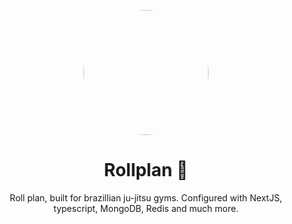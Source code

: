 <div align="center"><a name="readme-top"></a>

  <a href="url"><img src="https://i.imgur.com/kB0D1Pz.png" height="auto" width="200" style="border-radius:50%"></a>

# Rollplan 🥋 

Roll plan, built for brazillian ju-jitsu gyms. Configured with NextJS, typescript, MongoDB, Redis and much more. 



